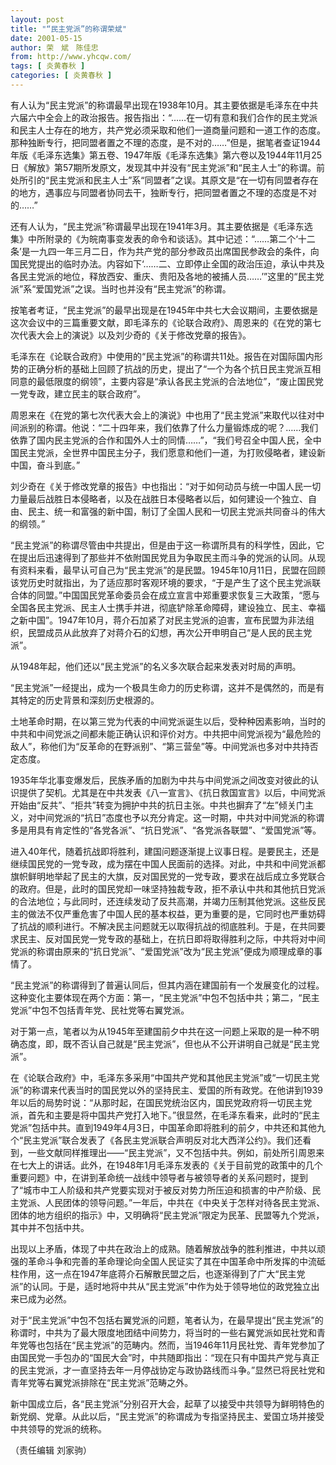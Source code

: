 ```yaml
---
layout: post
title: "“民主党派”的称谓荣斌"
date: 2001-05-15
author: 荣　斌　陈佳忠
from: http://www.yhcqw.com/
tags: [ 炎黄春秋 ]
categories: [ 炎黄春秋 ]
---
```





有人认为“民主党派”的称谓最早出现在1938年10月。其主要依据是毛泽东在中共六届六中全会上的政治报告。报告指出：“……在一切有意和我们合作的民主党派和民主人士存在的地方，共产党必须采取和他们一道商量问题和一道工作的态度。那种独断专行，把同盟者置之不理的态度，是不对的……”但是，据笔者查证1944年版《毛泽东选集》第五卷、1947年版《毛泽东选集》第六卷以及1944年11月25日《解放》第57期所发原文，发现其中并没有“民主党派”和“民主人士”的称谓。前处所引的“民主党派和民主人士”系“同盟者”之误。其原文是“在一切有同盟者存在的地方，遇事应与同盟者协同去干，独断专行，把同盟者置之不理的态度是不对的……”


还有人认为，“民主党派”称谓最早出现在1941年3月。其主要依据是《毛泽东选集》中所附录的《为皖南事变发表的命令和谈话》。其中记述：“……第二个‘十二条’是一九四一年三月二日，作为共产党的部分参政员出席国民参政会的条件，向国民党提出的临时办法。内容如下‘……二、立即停止全国的政治压迫，承认中共及各民主党派的地位，释放西安、重庆、贵阳及各地的被捕人员……’”这里的“民主党派”系“爱国党派”之误。当时也并没有“民主党派”的称谓。


按笔者考证，“民主党派”的最早出现是在1945年中共七大会议期间，主要依据是这次会议中的三篇重要文献，即毛泽东的《论联合政府》、周恩来的《在党的第七次代表大会上的演说》以及刘少奇的《关于修改党章的报告》。


毛泽东在《论联合政府》中使用的“民主党派”的称谓共11处。报告在对国际国内形势的正确分析的基础上回顾了抗战的历史，提出了“一个为各个抗日民主党派互相同意的最低限度的纲领”，主要内容是“承认各民主党派的合法地位”，“废止国民党一党专政，建立民主的联合政府”。


周恩来在《在党的第七次代表大会上的演说》中也用了“民主党派”来取代以往对中间派别的称谓。他说：“二十四年来，我们依靠了什么力量锻炼成的呢？……我们依靠了国内民主党派的合作和国外人士的同情……”，“我们号召全中国人民，全中国民主党派，全世界中国民主分子，我们愿意和他们一道，为打败侵略者，建设新中国，奋斗到底。”


刘少奇在《关于修改党章的报告》中也指出：“对于如何动员与统一中国人民一切力量最后战胜日本侵略者，以及在战胜日本侵略者以后，如何建设一个独立、自由、民主、统一和富强的新中国，制订了全国人民和一切民主党派共同奋斗的伟大的纲领。”


“民主党派”的称谓尽管由中共提出，但是由于这一称谓所具有的科学性，因此，它在提出后迅速得到了那些并不依附国民党且为争取民主而斗争的党派的认同。从现有资料来看，最早认可自己为“民主党派”的是民盟。1945年10月11日，民盟在回顾该党历史时就指出，为了适应那时客观环境的要求，“于是产生了这个民主党派联合体的同盟。”中国国民党革命委员会在成立宣言中郑重要求恢复三大政策，“愿与全国各民主党派、民主人士携手并进，彻底铲除革命障碍，建设独立、民主、幸福之新中国”。1947年10月，蒋介石加紧了对民主党派的迫害，宣布民盟为非法组织，民盟成员从此放弃了对蒋介石的幻想，再次公开申明自己“是人民的民主党派”。

从1948年起，他们还以“民主党派”的名义多次联合起来发表对时局的声明。

“民主党派”一经提出，成为一个极具生命力的历史称谓，这并不是偶然的，而是有其特定的历史背景和深刻历史根源的。


土地革命时期，在以第三党为代表的中间党派诞生以后，受种种因素影响，当时的中共和中间党派之间都未能正确认识和评价对方。中共把中间党派视为“最危险的敌人”，称他们为“反革命的在野派别”、“第三营垒”等。中间党派也多对中共持否定态度。


1935年华北事变爆发后，民族矛盾的加剧为中共与中间党派之间改变对彼此的认识提供了契机。尤其是在中共发表《八一宣言》、《抗日救国宣言》以后，中间党派开始由“反共”、“拒共”转变为拥护中共的抗日主张。中共也摒弃了“左”倾关门主义，对中间党派的“抗日”态度也予以充分肯定。这一时期，中共对中间党派的称谓多是用具有肯定性的“各党各派”、“抗日党派”、“各党派各联盟”、“爱国党派”等。


进入40年代，随着抗战即将胜利，建国问题逐渐提上议事日程。是要民主，还是继续国民党的一党专政，成为摆在中国人民面前的选择。对此，中共和中间党派都旗帜鲜明地举起了民主的大旗，反对国民党的一党专政，要求在战后成立多党联合的政府。但是，此时的国民党却一味坚持独裁专政，拒不承认中共和其他抗日党派的合法地位；与此同时，还连续发动了反共高潮，并竭力压制其他党派。这些反民主的做法不仅严重危害了中国人民的基本权益，更为重要的是，它同时也严重妨碍了抗战的顺利进行。不解决民主问题就无以取得抗战的彻底胜利。于是，在共同要求民主、反对国民党一党专政的基础上，在抗日即将取得胜利之际，中共将对中间党派的称谓由原来的“抗日党派”、“爱国党派”改为“民主党派”便成为顺理成章的事情了。


“民主党派”的称谓得到了普遍认同后，但其内涵在建国前有一个发展变化的过程。这种变化主要体现在两个方面：第一，“民主党派”中包不包括中共；第二，“民主党派”中包不包括青年党、民社党等右翼党派。

对于第一点，笔者以为从1945年至建国前夕中共在这一问题上采取的是一种不明确态度，即，既不否认自己就是“民主党派”，但也从不公开讲明自己就是“民主党派”。


在《论联合政府》中，毛泽东多采用“中国共产党和其他民主党派”或“一切民主党派”的称谓来代表当时的国民党以外的坚持民主、爱国的所有政党。在他讲到1939年以后的局势时说：“从那时起，在国民党统治区内，国民党政府将一切民主党派，首先和主要是将中国共产党打入地下。”很显然，在毛泽东看来，此时的“民主党派”包括中共。直到1949年4月3日，中国革命即将胜利的前夕，中共还和其他九个“民主党派”联合发表了《各民主党派联合声明反对北大西洋公约》。我们还看到，一些文献同样推理出——“民主党派”，又不包括中共。例如，前处所引周恩来在七大上的讲话。此外，在1948年1月毛泽东发表的《关于目前党的政策中的几个重要问题》中，在讲到革命统一战线中领导者与被领导者的关系问题时，提到了“城市中工人阶级和共产党要实现对于被反对势力所压迫和损害的中产阶级、民主党派、人民团体的领导问题。”一年后，中共在《中央关于怎样对待各民主党派、团体的地方组织的指示》中，又明确将“民主党派”限定为民革、民盟等九个党派，其中并不包括中共。


出现以上矛盾，体现了中共在政治上的成熟。随着解放战争的胜利推进，中共以顽强的革命斗争和完善的革命理论向全国人民证实了其在中国革命中所发挥的中流砥柱作用，这一点在1947年底蒋介石解散民盟之后，也逐渐得到了广大“民主党派”的认同。于是，适时地将中共从“民主党派”中作为处于领导地位的政党独立出来已成为必然。


对于“民主党派”中包不包括右翼党派的问题，笔者认为，在最早提出“民主党派”的称谓时，中共为了最大限度地团结中间势力，将当时的一些右翼党派如民社党和青年党等也包括在“民主党派”的范畴内。然而，当1946年11月民社党、青年党参加了由国民党一手包办的“国民大会”时，中共随即指出：“现在只有中国共产党与真正的民主党派，才一直坚持去年一月停战协定与政协路线而斗争。”显然已将民社党和青年党等右翼党派排除在“民主党派”范畴之外。


新中国成立后，各“民主党派”分别召开大会，起草了以接受中共领导为鲜明特色的新党纲、党章。从此以后，“民主党派”的称谓成为专指坚持民主、爱国立场并接受中共领导的党派的统称。

（责任编辑 刘家驹）


